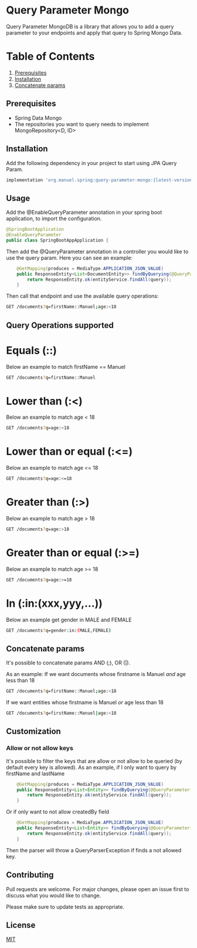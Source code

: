 # Query Parameter Mongo

Query Parameter MongoDB is a library that allows you to add a query parameter to your endpoints and apply that query to Spring Mongo Data.

# Table of Contents
1. [Prerequisites](#prerequisites)
2. [Installation](#installation)
3. [Concatenate params](#concatenate-params)

## Prerequisites

- Spring Data Mongo
- The repositories you want to query needs to implement MongoRepository<D, ID>

## Installation

Add the following dependency in your project to start using JPA Query Param.

```bash
implementation 'org.manuel.spring:query-parameter-mongo:{latest-version}'
```

## Usage

Add the @EnableQueryParameter annotation in your spring boot application, to import the configuration.

```java
@SpringBootApplication
@EnableQueryParameter
public class SpringBootAppApplication {
```

Then add the @QueryParameter annotation in a controller you would like to use the query param.
Here you can see an example:

```java
    @GetMapping(produces = MediaType.APPLICATION_JSON_VALUE)
    public ResponseEntity<List<DocumentEntity>> findByQuerying(@QueryParameter(document = DocumentEntity.class) Query query) {
        return ResponseEntity.ok(entityService.findAll(query));
    }
```

Then call that endpoint and use the available query operations:

```bash
GET /documents?q=firstName::Manuel;age:<18
```

## Query Operations supported

# Equals (::)

Below an example to match firstName == Manuel
```bash
GET /documents?q=firstName::Manuel
```

# Lower than (:<)

Below an example to match age < 18
```bash
GET /documents?q=age:<18
```

# Lower than or equal (:<=)

Below an example to match age <= 18
```bash
GET /documents?q=age:<=18
```

# Greater than (:>)

Below an example to match age > 18
```bash
GET /documents?q=age:>18
```

# Greater than or equal (:>=)

Below an example to match age >= 18
```bash
GET /documents?q=age:>=18
```

# In (:in:(xxx,yyy,...))

Below an example get gender in MALE and FEMALE
```bash
GET /documents?q=gender:in:(MALE,FEMALE)
```

## Concatenate params

It's possible to concatenate params AND (;), OR (|).

As an example:
If we want documents whose firstname is Manuel *and* age less than 18
```bash
GET /documents?q=firstName::Manuel;age:<18
```
If we want entities whose firstname is Manuel *or* age less than 18
```bash
GET /documents?q=firstName::Manuel|age:<18
```

## Customization

### Allow or not allow keys

It's possible to filter the keys that are allow or not allow to be queried (by default every key is allowed).
As an example, if I only want to query by firstName and lastName
```java
    @GetMapping(produces = MediaType.APPLICATION_JSON_VALUE)
    public ResponseEntity<List<Entity>> findByQuerying(@QueryParameter(entity = Entity.class, allowedKeys={"firstName", "lastName"}) Specification<Entity> query) {
        return ResponseEntity.ok(entityService.findAll(query));
    }
```
Or if only want to not allow createdBy field
```java
    @GetMapping(produces = MediaType.APPLICATION_JSON_VALUE)
    public ResponseEntity<List<Entity>> findByQuerying(@QueryParameter(entity = Entity.class, notAllowedKeys="createdBy") Specification<Entity> query) {
        return ResponseEntity.ok(entityService.findAll(query));
    }
```

Then the parser will throw a QueryParserException if finds a not allowed key.

## Contributing
Pull requests are welcome. For major changes, please open an issue first to discuss what you would like to change.

Please make sure to update tests as appropriate.

## License
[MIT](https://choosealicense.com/licenses/mit/)